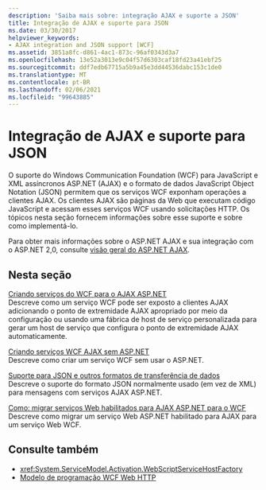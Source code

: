 ```yaml
---
description: 'Saiba mais sobre: integração AJAX e suporte a JSON'
title: Integração de AJAX e suporte para JSON
ms.date: 03/30/2017
helpviewer_keywords:
- AJAX integration and JSON support [WCF]
ms.assetid: 3851a8fc-d861-4ac1-873c-96af0343d3a7
ms.openlocfilehash: 13e52a3013e9c04f57d6303caf18fd23a41ebf25
ms.sourcegitcommit: ddf7edb67715a5b9a45e3dd44536dabc153c1de0
ms.translationtype: MT
ms.contentlocale: pt-BR
ms.lasthandoff: 02/06/2021
ms.locfileid: "99643885"
---
```

# <a name="ajax-integration-and-json-support"></a>Integração de AJAX e suporte para JSON

O suporte do Windows Communication Foundation (WCF) para JavaScript e XML assíncronos ASP.NET (AJAX) e o formato de dados JavaScript Object Notation (JSON) permitem que os serviços WCF exponham operações a clientes AJAX. Os clientes AJAX são páginas da Web que executam código JavaScript e acessam esses serviços WCF usando solicitações HTTP. Os tópicos nesta seção fornecem informações sobre esse suporte e sobre como implementá-lo.  
  
 Para obter mais informações sobre o ASP.NET AJAX e sua integração com o ASP.NET 2,0, consulte [visão geral do ASP.NET AJAX](/previous-versions/aspnet/bb398874(v=vs.100)).  
  
## <a name="in-this-section"></a>Nesta seção  

 [Criando serviços do WCF para o AJAX ASP.NET](creating-wcf-services-for-aspnet-ajax.md)  
 Descreve como um serviço WCF pode ser exposto a clientes AJAX adicionando o ponto de extremidade AJAX apropriado por meio da configuração ou usando uma fábrica de host de serviço personalizada para gerar um host de serviço que configura o ponto de extremidade AJAX automaticamente.  
  
 [Criando serviços WCF AJAX sem ASP.NET](creating-wcf-ajax-services-without-aspnet.md)  
 Descreve como criar um serviço WCF sem usar o ASP.NET.  
  
 [Suporte para JSON e outros formatos de transferência de dados](support-for-json-and-other-data-transfer-formats.md)  
 Descreve o suporte do formato JSON normalmente usado (em vez de XML) para mensagens com serviços AJAX ASP.NET.  
  
 [Como: migrar serviços Web habilitados para AJAX ASP.NET para o WCF](how-to-migrate-ajax-enabled-aspnet-web-services-to-wcf.md)  
 Descreve como migrar um serviço Web ASP.NET habilitado para AJAX para um serviço Web WCF.  
  
## <a name="see-also"></a>Consulte também

- <xref:System.ServiceModel.Activation.WebScriptServiceHostFactory>
- [Modelo de programação WCF Web HTTP](wcf-web-http-programming-model.md)
